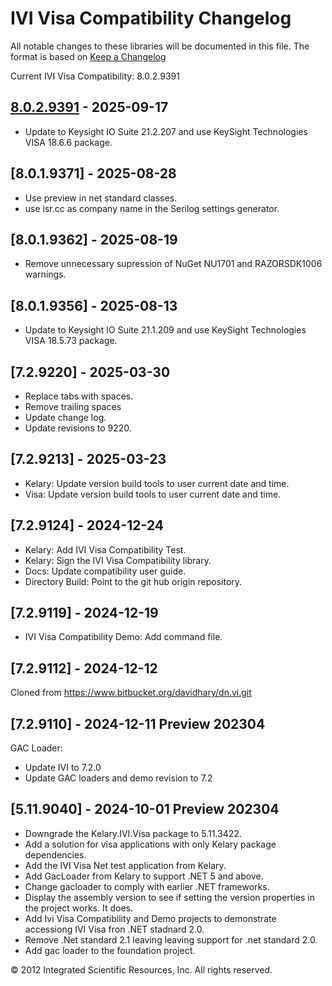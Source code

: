 # IVI Visa Compatibility Changelog
All notable changes to these libraries will be documented in this file.
The format is based on [Keep a Changelog](https://keepachangelog.com/en/1.0.0/)

[8.0.2.9391]: https://www.github.com/atecoder/dn.vi.ivi

Current IVI Visa Compatibility: 8.0.2.9391

## [8.0.2.9391] - 2025-09-17
- Update to Keysight IO Suite 21.2.207 and use KeySight Technologies VISA 18.6.6 package.

## [8.0.1.9371] - 2025-08-28
- Use preview in net standard classes.
- use isr.cc as company name in the Serilog settings generator.

## [8.0.1.9362] - 2025-08-19
- Remove unnecessary supression of NuGet NU1701 and RAZORSDK1006 warnings.

## [8.0.1.9356] - 2025-08-13
- Update to Keysight IO Suite 21.1.209 and use KeySight Technologies VISA 18.5.73 package.

## [7.2.9220] - 2025-03-30
- Replace tabs with spaces.
- Remove trailing spaces 
- Update change log.
- Update revisions to 9220.

## [7.2.9213] - 2025-03-23
* Kelary: Update version build tools to user current date and time.
* Visa: Update version build tools to user current date and time. 

## [7.2.9124] - 2024-12-24
* Kelary: Add IVI Visa Compatibility Test.
* Kelary: Sign the IVI Visa Compatibility library.
* Docs: Update compatibility user guide.
* Directory Build: Point to the git hub origin repository.

## [7.2.9119] - 2024-12-19
* IVI Visa Compatibility Demo: Add command file.

## [7.2.9112] - 2024-12-12
Cloned from https://www.bitbucket.org/davidhary/dn.vi.git

## [7.2.9110] - 2024-12-11 Preview 202304
GAC Loader:
* Update IVI to 7.2.0
* Update GAC loaders and demo revision to 7.2

## [5.11.9040] - 2024-10-01 Preview 202304
* Downgrade the Kelary.IVI.Visa package to 5.11.3422.
* Add a solution for visa applications with only Kelary package dependencies.
* Add the IVI Visa Net test application from Kelary.
* Add GacLoader from Kelary to support .NET 5 and above.
* Change gacloader to comply with earlier .NET frameworks.
* Display the assembly version to see if setting the version properties in the project works. It does.
* Add Ivi Visa Compatibility and Demo projects to demonstrate accessiong IVI Visa fron .NET stadnard 2.0.
* Remove .Net standard 2.1 leaving leaving support for .net standard 2.0.
* Add gac loader to the foundation project.

&copy; 2012 Integrated Scientific Resources, Inc. All rights reserved.

[vs.VI]: https://www.github.com/atecoder/dn.vi.ivi
[vs.Visa]: https://bitbucket.org/davidhary/vs.io.visa
